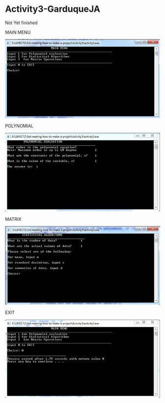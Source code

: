 # Activity3-GarduqueJA

Not Yet finished 

MAIN MENU 

![](Capture1.JPG)

POLYNOMIAL

![](Capture2.JPG)

MATRIX

![](Capture3.JPG)


EXIT

![](Capture4.JPG)
